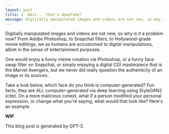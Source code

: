 ```yaml
---
layout: post
title: 2. Wait... that's deepfake?
message: Digitially manipulated images and videos are not new, so why is it a problem now? From Adobe Photoshop, to Snapchat filters, to Hollywood-grade movie editings, we as humans are accustomed to digital manipulations, albiet in the sense of entertainment purposes.
---
```


Digitially manipulated images and videos are not new, so why is it a problem now? From Adobe Photoshop, to Snapchat filters, to Hollywood-grade movie editings, we as humans are accustomed to digital manipulations, albiet in the sense of entertainment purposes.

One would enjoy a funny meme creation via Photoshop, or a funny face swap filter on Snapchat, or simply enjoying a digital CGI masterpiece that is the Marvel Avengers, but we never did really question the authenticity of an image or its sources.

Take a look below, which face do you think is computer-generated? Fun facts, they are ALL computer-generated via deep learning using StyleGAN2 (cite). On a more malicious conext, what if a person modified your personal expression, or change what you're saying, what would that look like? Here's an example.

**WIP**

This blog post is generated by GPT-3. 